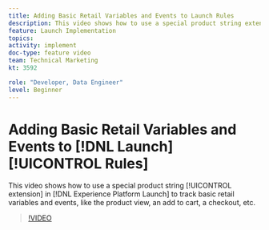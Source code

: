 ```yaml
---
title: Adding Basic Retail Variables and Events to Launch Rules
description: This video shows how to use a special product string extension in Launch to track basic retail variables and events, like the product view, an add to cart, a checkout, etc.
feature: Launch Implementation
topics: 
activity: implement
doc-type: feature video
team: Technical Marketing
kt: 3592

role: "Developer, Data Engineer"
level: Beginner
---
```


# Adding Basic Retail Variables and Events to [!DNL Launch] [!UICONTROL Rules]

This video shows how to use a special product string [!UICONTROL extension] in [!DNL Experience Platform Launch] to track basic retail variables and events, like the product view, an add to cart, a checkout, etc.

>[!VIDEO](https://video.tv.adobe.com/v/28763/?quality=12)
